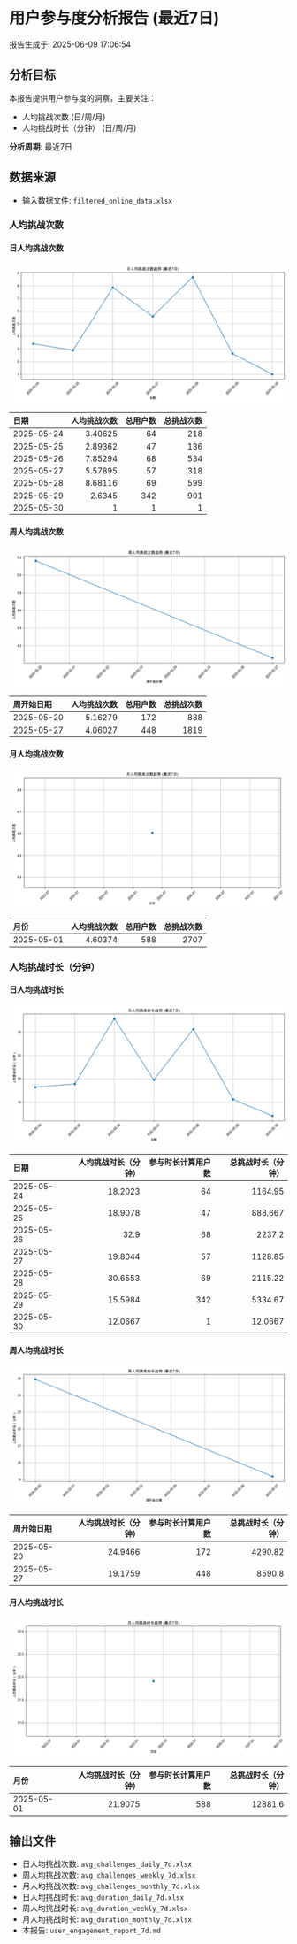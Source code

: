 # 用户参与度分析报告 (最近7日)

报告生成于: 2025-06-09 17:06:54

## 分析目标
本报告提供用户参与度的洞察，主要关注：
- 人均挑战次数 (日/周/月)
- 人均挑战时长（分钟） (日/周/月)

**分析周期**: 最近7日

## 数据来源
- 输入数据文件: `filtered_online_data.xlsx`

### 人均挑战次数
#### 日人均挑战次数
![日人均挑战次数趋势](avg_challenges_daily_trend_7d.png)

| 日期       |   人均挑战次数 |   总用户数 |   总挑战次数 |
|:-----------|---------------:|-----------:|-------------:|
| 2025-05-24 |        3.40625 |         64 |          218 |
| 2025-05-25 |        2.89362 |         47 |          136 |
| 2025-05-26 |        7.85294 |         68 |          534 |
| 2025-05-27 |        5.57895 |         57 |          318 |
| 2025-05-28 |        8.68116 |         69 |          599 |
| 2025-05-29 |        2.6345  |        342 |          901 |
| 2025-05-30 |        1       |          1 |            1 |

#### 周人均挑战次数
![周人均挑战次数趋势](avg_challenges_weekly_trend_7d.png)

| 周开始日期   |   人均挑战次数 |   总用户数 |   总挑战次数 |
|:-------------|---------------:|-----------:|-------------:|
| 2025-05-20   |        5.16279 |        172 |          888 |
| 2025-05-27   |        4.06027 |        448 |         1819 |

#### 月人均挑战次数
![月人均挑战次数趋势](avg_challenges_monthly_trend_7d.png)

| 月份       |   人均挑战次数 |   总用户数 |   总挑战次数 |
|:-----------|---------------:|-----------:|-------------:|
| 2025-05-01 |        4.60374 |        588 |         2707 |

### 人均挑战时长（分钟）
#### 日人均挑战时长
![日人均挑战时长趋势](avg_duration_daily_trend_7d.png)

| 日期       |   人均挑战时长（分钟） |   参与时长计算用户数 |   总挑战时长（分钟） |
|:-----------|-----------------------:|---------------------:|---------------------:|
| 2025-05-24 |                18.2023 |                   64 |            1164.95   |
| 2025-05-25 |                18.9078 |                   47 |             888.667  |
| 2025-05-26 |                32.9    |                   68 |            2237.2    |
| 2025-05-27 |                19.8044 |                   57 |            1128.85   |
| 2025-05-28 |                30.6553 |                   69 |            2115.22   |
| 2025-05-29 |                15.5984 |                  342 |            5334.67   |
| 2025-05-30 |                12.0667 |                    1 |              12.0667 |

#### 周人均挑战时长
![周人均挑战时长趋势](avg_duration_weekly_trend_7d.png)

| 周开始日期   |   人均挑战时长（分钟） |   参与时长计算用户数 |   总挑战时长（分钟） |
|:-------------|-----------------------:|---------------------:|---------------------:|
| 2025-05-20   |                24.9466 |                  172 |              4290.82 |
| 2025-05-27   |                19.1759 |                  448 |              8590.8  |

#### 月人均挑战时长
![月人均挑战时长趋势](avg_duration_monthly_trend_7d.png)

| 月份       |   人均挑战时长（分钟） |   参与时长计算用户数 |   总挑战时长（分钟） |
|:-----------|-----------------------:|---------------------:|---------------------:|
| 2025-05-01 |                21.9075 |                  588 |              12881.6 |

## 输出文件
- 日人均挑战次数: `avg_challenges_daily_7d.xlsx`
- 周人均挑战次数: `avg_challenges_weekly_7d.xlsx`
- 月人均挑战次数: `avg_challenges_monthly_7d.xlsx`
- 日人均挑战时长: `avg_duration_daily_7d.xlsx`
- 周人均挑战时长: `avg_duration_weekly_7d.xlsx`
- 月人均挑战时长: `avg_duration_monthly_7d.xlsx`
- 本报告: `user_engagement_report_7d.md`
